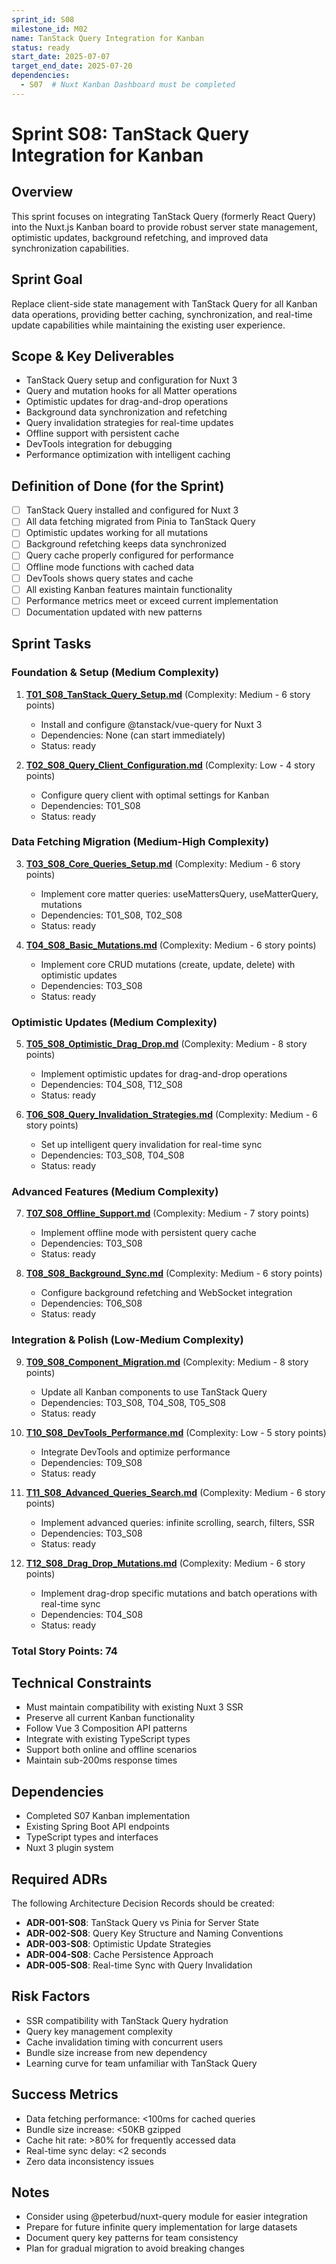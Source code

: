 ```yaml
---
sprint_id: S08
milestone_id: M02
name: TanStack Query Integration for Kanban
status: ready
start_date: 2025-07-07
target_end_date: 2025-07-20
dependencies:
  - S07  # Nuxt Kanban Dashboard must be completed
---
```


# Sprint S08: TanStack Query Integration for Kanban

## Overview

This sprint focuses on integrating TanStack Query (formerly React Query) into the Nuxt.js Kanban board to provide robust server state management, optimistic updates, background refetching, and improved data synchronization capabilities.

## Sprint Goal

Replace client-side state management with TanStack Query for all Kanban data operations, providing better caching, synchronization, and real-time update capabilities while maintaining the existing user experience.

## Scope & Key Deliverables

- TanStack Query setup and configuration for Nuxt 3
- Query and mutation hooks for all Matter operations
- Optimistic updates for drag-and-drop operations
- Background data synchronization and refetching
- Query invalidation strategies for real-time updates
- Offline support with persistent cache
- DevTools integration for debugging
- Performance optimization with intelligent caching

## Definition of Done (for the Sprint)

- [ ] TanStack Query installed and configured for Nuxt 3
- [ ] All data fetching migrated from Pinia to TanStack Query
- [ ] Optimistic updates working for all mutations
- [ ] Background refetching keeps data synchronized
- [ ] Query cache properly configured for performance
- [ ] Offline mode functions with cached data
- [ ] DevTools shows query states and cache
- [ ] All existing Kanban features maintain functionality
- [ ] Performance metrics meet or exceed current implementation
- [ ] Documentation updated with new patterns

## Sprint Tasks

### Foundation & Setup (Medium Complexity)
1. **[T01_S08_TanStack_Query_Setup.md](./T01_S08_TanStack_Query_Setup.md)** (Complexity: Medium - 6 story points)
   - Install and configure @tanstack/vue-query for Nuxt 3
   - Dependencies: None (can start immediately)
   - Status: ready

2. **[T02_S08_Query_Client_Configuration.md](./T02_S08_Query_Client_Configuration.md)** (Complexity: Low - 4 story points)
   - Configure query client with optimal settings for Kanban
   - Dependencies: T01_S08
   - Status: ready

### Data Fetching Migration (Medium-High Complexity)
3. **[T03_S08_Core_Queries_Setup.md](./T03_S08_Core_Queries_Setup.md)** (Complexity: Medium - 6 story points)
   - Implement core matter queries: useMattersQuery, useMatterQuery, mutations
   - Dependencies: T01_S08, T02_S08
   - Status: ready

4. **[T04_S08_Basic_Mutations.md](./T04_S08_Basic_Mutations.md)** (Complexity: Medium - 6 story points)
   - Implement core CRUD mutations (create, update, delete) with optimistic updates
   - Dependencies: T03_S08
   - Status: ready

### Optimistic Updates (Medium Complexity)
5. **[T05_S08_Optimistic_Drag_Drop.md](./T05_S08_Optimistic_Drag_Drop.md)** (Complexity: Medium - 8 story points)
   - Implement optimistic updates for drag-and-drop operations
   - Dependencies: T04_S08, T12_S08
   - Status: ready

6. **[T06_S08_Query_Invalidation_Strategies.md](./T06_S08_Query_Invalidation_Strategies.md)** (Complexity: Medium - 6 story points)
   - Set up intelligent query invalidation for real-time sync
   - Dependencies: T03_S08, T04_S08
   - Status: ready

### Advanced Features (Medium Complexity)
7. **[T07_S08_Offline_Support.md](./T07_S08_Offline_Support.md)** (Complexity: Medium - 7 story points)
   - Implement offline mode with persistent query cache
   - Dependencies: T03_S08
   - Status: ready

8. **[T08_S08_Background_Sync.md](./T08_S08_Background_Sync.md)** (Complexity: Medium - 6 story points)
   - Configure background refetching and WebSocket integration
   - Dependencies: T06_S08
   - Status: ready

### Integration & Polish (Low-Medium Complexity)
9. **[T09_S08_Component_Migration.md](./T09_S08_Component_Migration.md)** (Complexity: Medium - 8 story points)
   - Update all Kanban components to use TanStack Query
   - Dependencies: T03_S08, T04_S08, T05_S08
   - Status: ready

10. **[T10_S08_DevTools_Performance.md](./T10_S08_DevTools_Performance.md)** (Complexity: Low - 5 story points)
    - Integrate DevTools and optimize performance
    - Dependencies: T09_S08
    - Status: ready

11. **[T11_S08_Advanced_Queries_Search.md](./T11_S08_Advanced_Queries_Search.md)** (Complexity: Medium - 6 story points)
    - Implement advanced queries: infinite scrolling, search, filters, SSR
    - Dependencies: T03_S08
    - Status: ready

12. **[T12_S08_Drag_Drop_Mutations.md](./T12_S08_Drag_Drop_Mutations.md)** (Complexity: Medium - 6 story points)
    - Implement drag-drop specific mutations and batch operations with real-time sync
    - Dependencies: T04_S08
    - Status: ready

### Total Story Points: 74

## Technical Constraints

- Must maintain compatibility with existing Nuxt 3 SSR
- Preserve all current Kanban functionality
- Follow Vue 3 Composition API patterns
- Integrate with existing TypeScript types
- Support both online and offline scenarios
- Maintain sub-200ms response times

## Dependencies

- Completed S07 Kanban implementation
- Existing Spring Boot API endpoints
- TypeScript types and interfaces
- Nuxt 3 plugin system

## Required ADRs

The following Architecture Decision Records should be created:

- **ADR-001-S08**: TanStack Query vs Pinia for Server State
- **ADR-002-S08**: Query Key Structure and Naming Conventions
- **ADR-003-S08**: Optimistic Update Strategies
- **ADR-004-S08**: Cache Persistence Approach
- **ADR-005-S08**: Real-time Sync with Query Invalidation

## Risk Factors

- SSR compatibility with TanStack Query hydration
- Query key management complexity
- Cache invalidation timing with concurrent users
- Bundle size increase from new dependency
- Learning curve for team unfamiliar with TanStack Query

## Success Metrics

- Data fetching performance: <100ms for cached queries
- Bundle size increase: <50KB gzipped
- Cache hit rate: >80% for frequently accessed data
- Real-time sync delay: <2 seconds
- Zero data inconsistency issues

## Notes

- Consider using @peterbud/nuxt-query module for easier integration
- Prepare for future infinite query implementation for large datasets
- Document query key patterns for team consistency
- Plan for gradual migration to avoid breaking changes